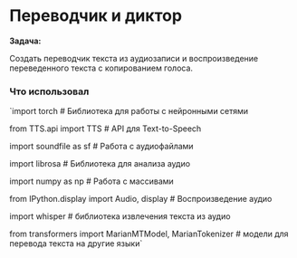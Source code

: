 # Переводчик и диктор

**Задача:**

Создать переводчик текста из аудиозаписи и воспроизведение переведенного текста с копированием голоса.

### Что использовал

`import torch  # Библиотека для работы с нейронными сетями

from TTS.api import TTS  # API для Text-to-Speech

import soundfile as sf  # Работа с аудиофайлами

import librosa  # Библиотека для анализа аудио

import numpy as np  # Работа с массивами

from IPython.display import Audio, display  # Воспроизведение аудио

import whisper # библиотека извлечения текста из аудио

from transformers import MarianMTModel, MarianTokenizer # модели для перевода текста на другие языки`
